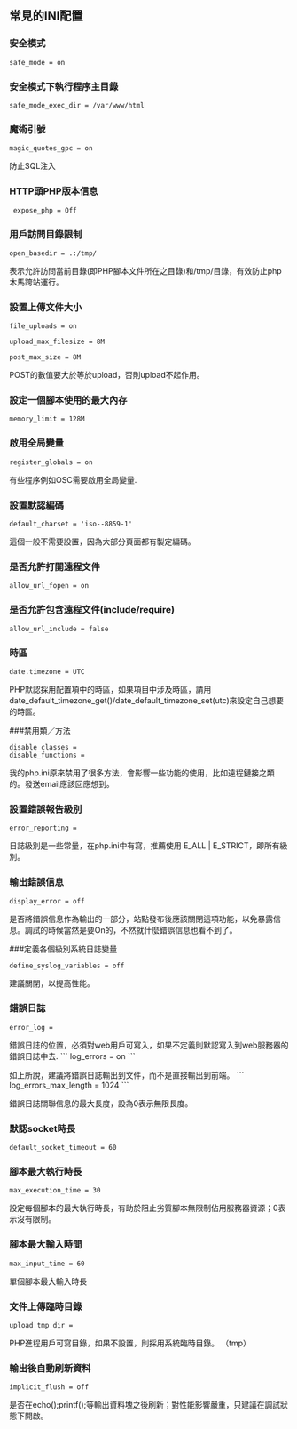 ## **常見的INI配置**
<p>

### 安全模式

```safe_mode = on```

### 安全模式下執行程序主目錄

```safe_mode_exec_dir = /var/www/html```

### 魔術引號

```
magic_quotes_gpc = on
```
<p>
防止SQL注入

### HTTP頭PHP版本信息
```
 expose_php = Off
```
### 用戶訪問目錄限制
```
open_basedir = .:/tmp/
```
<p>
表示允許訪問當前目錄(即PHP腳本文件所在之目錄)和/tmp/目錄，有效防止php木馬跨站運行。

### 設置上傳文件大小
```
file_uploads = on

upload_max_filesize = 8M

post_max_size = 8M
```
<p>

POST的數值要大於等於upload，否則upload不起作用。

### 設定一個腳本使用的最大內存

```
memory_limit = 128M
```
### 啟用全局變量
```
register_globals = on
```
<p>
有些程序例如OSC需要啟用全局變量.

### 設置默認編碼
```
default_charset = 'iso--8859-1'
```
<p>

這個一般不需要設置，因為大部分頁面都有製定編碼。

### 是否允許打開遠程文件

```
allow_url_fopen = on
```
### 是否允許包含遠程文件(include/require)
```
allow_url_include = false
```
### 時區
```
date.timezone = UTC
```
<p>
PHP默認採用配置項中的時區，如果項目中涉及時區，請用date_default_timezone_get()/date_default_timezone_set(utc)來設定自己想要的時區。

###禁用類／方法
```
disable_classes =
disable_functions =
```
<p>
我的php.ini原來禁用了很多方法，會影響一些功能的使用，比如遠程鏈接之類的。發送email應該回應想到。

### 設置錯誤報告級別
```
error_reporting =
```
<p>
日誌級別是一些常量，在php.ini中有寫，推薦使用 E_ALL | E_STRICT，即所有級別。

### 輸出錯誤信息
```
display_error = off
```
<p>
是否將錯誤信息作為輸出的一部分，站點發布後應該關閉這項功能，以免暴露信息。調試的時候當然是要On的，不然就什麼錯誤信息也看不到了。

###定義各個級別系統日誌變量
```
define_syslog_variables = off
```
<p>
建議關閉，以提高性能。

### 錯誤日誌
```
error_log =
```
<p>
錯誤日誌的位置，必須對web用戶可寫入，如果不定義則默認寫入到web服務器的錯誤日誌中去.
```
log_errors = on
```
<p>
如上所說，建議將錯誤日誌輸出到文件，而不是直接輸出到前端。
```
log_errors_max_length = 1024
```
<p>
錯誤日誌關聯信息的最大長度，設為0表示無限長度。

### 默認socket時長
```
default_socket_timeout = 60
```
### 腳本最大執行時長
```
max_execution_time = 30
```
<p>
設定每個腳本的最大執行時長，有助於阻止劣質腳本無限制佔用服務器資源；0表示沒有限制。

### 腳本最大輸入時間
```
max_input_time = 60
```
單個腳本最大輸入時長
### 文件上傳臨時目錄
```
upload_tmp_dir =
```
<p>
PHP進程用戶可寫目錄，如果不設置，則採用系統臨時目錄。 （tmp）

### 輸出後自動刷新資料
```
implicit_flush = off
```
<p>
是否在echo();printf();等輸出資料塊之後刷新；對性能影響嚴重，只建議在調試狀態下開啟。